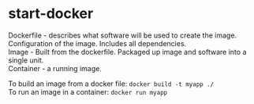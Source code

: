 # start-docker

Dockerfile - describes what software will be used to create the image. Configuration of the image. Includes all dependencies.<br />
Image - Built from the dockerfile. Packaged up image and software into a single unit.<br />
Container - a running image.<br />

To build an image from a docker file: `docker build -t myapp ./`<br />
To run an image in a container: `docker run myapp`<br />


